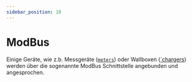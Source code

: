 ```yaml
---
sidebar_position: 10
---
```


# ModBus

Einige Geräte, wie z.b. Messgeräte ([`meters`](/docs/reference/configuration/meters#modbus)) oder Wallboxen ([`chargers](/docs/reference/configuration/chargers)) werden über die sogenannte ModBus Schnittstelle angebunden und angesprochen.
